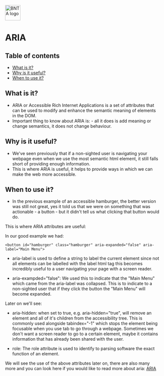 <img src="./images/BNTA_simple.png" alt="BNTA logo" height=50px/>

# ARIA

## Table of contents

- [What is it?](#what-is-it)
- [Why is it useful?](#why-is-it-useful)
- [When to use it?](#when-to-use-it)

## What is it?

- ARIA or Accessible Rich Internet Applications is a set of attributes that can be used to modify and enhance the semantic meaning of elements in the DOM.
- Important thing to know about ARIA is: - all it does is add meaning or change semantics, it does not change behaviour.

## Why is it useful?

- We've seen previously that if a non-sighted user is navigating your webpage even when we use the most semantic html element, it still falls short of providing enough information.
- This is where ARIA is useful, it helps to provide ways in which we can make the web more accessible.

## When to use it?

- In the previous example of an accessible hamburger, the better version was still not great, yes it told us that we were on something that was actionable - a button - but it didn't tell us what clicking that button would do.

This is where ARIA attributes are useful:

In our good example we had:
```
<button id="hamburger" class="hamburger" aria-expanded="false" aria-label="Main Menu">
```

- aria-label is used to define a string to label the current element since not all elements can be labelled with the label html tag this becomes incredibly useful to a user navigating your page with a screen reader.

- aria-exampded="false": We used this to indicate that the "Main Menu" which came from the aria-label was collapsed. This is to indicate to a non-sighted user that if they click the button the "Main Menu" will become expanded.

Later on we'll see:

- aria-hidden: when set to true, e.g. aria-hidden="true", will remove an element and all of it's children from the accessibility tree. This is commonly used alongside tabindex="-1" which stops the element being focusable when you use tab to go through a webpage. Sometimes we don't want a screen reader to go to a certain element, maybe it contains information that has already been shared with the user.

- role: The role attribute is used to identify to parsing software the exact function of an element.



We will see the use of the above attributes later on, there are also many more and you can look here if you would like to read more about aria: [ARIA](https://w3c.github.io/using-aria/)